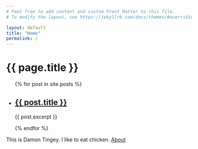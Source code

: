 ```yaml
---
# Feel free to add content and custom Front Matter to this file.
# To modify the layout, see https://jekyllrb.com/docs/themes/#overriding-theme-defaults

layout: default
title: "Home"
permalink: /
---
```


<h1>{{ page.title }}</h1>

<ul>
{% for post in site.posts %}
  <li>
    <h2><a href="{{ post.url }}">{{ post.title }}</a></h2>
    <p>{{ post.excerpt }}</p>
  </li>
{% endfor %}
</ul>


This is Damon Tingey. I like to eat chicken. [About](https://dtingey.github.io/about/)
